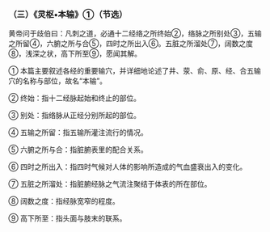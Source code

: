 ### （三）《灵枢•本输》①（节选）

黄帝问于歧伯曰：凡刺之道，必通十二经络之所终始②，络脉之所别处③，五输之所留④，六腑之所与合⑤，四时之所出入⑥。五脏之所溜处⑦，阔数之度⑧，浅深之状，高下所至⑨，愿闻其解。

① 本篇主要叙述各经的重要输穴，并详细地论述了井、荥、俞、原、经、合五输穴的名称与部位，故名“本输”。

② 终始：指十二经脉起始和终止的部位。

③ 别处：指络脉从正经分别所起的部位。

④ 五输之所留：指五输所灌注流行的情况。

⑤ 六腑之所与合：指脏腑表里的配合关系。

⑥ 四时之所出入：指四时气候对人体的影响所造成的气血盛衰出入的变化。

⑦ 五脏之所溜处：指脏腑经脉之气流注聚结于体表的所在部位。

⑧ 阔数之度：指经脉宽窄的程度。

⑨ 高下所至：指头面与肢末的联系。
